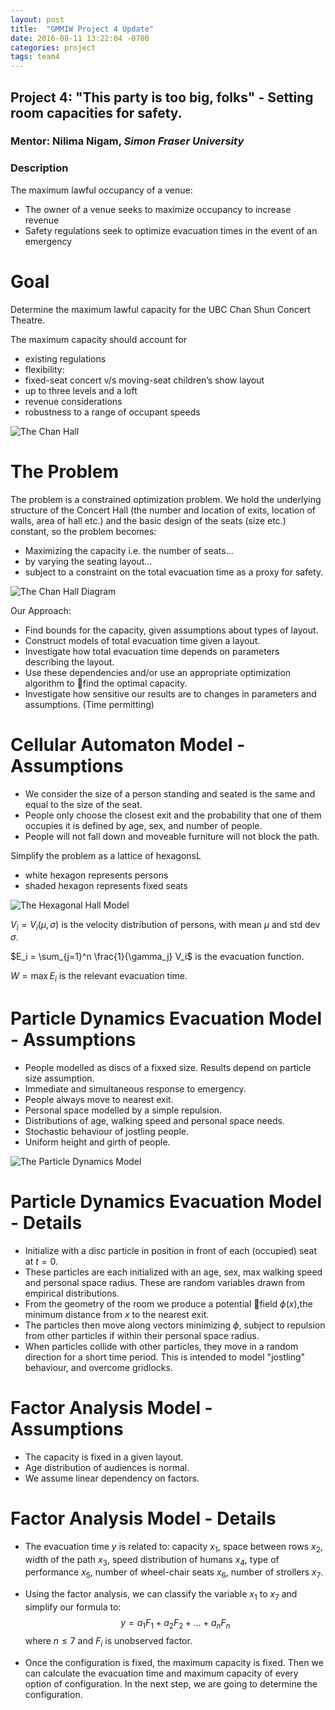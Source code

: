```yaml
---
layout: post
title:  "GMMIW Project 4 Update"
date: 2016-08-11 13:22:04 -0700
categories: project
tags: team4
---
```



## Project 4: "This party is too big, folks" - Setting room capacities for safety.

### Mentor: Nilima Nigam, *Simon Fraser University*

### Description

The maximum lawful occupancy of a venue:
- The owner of a venue seeks to maximize occupancy toincrease revenue- Safety regulations seek to optimize evacuation times in theevent of an emergency

# Goal
Determine the maximumlawful capacity for the UBC Chan Shun Concert Theatre.The maximum capacity should account for- existing regulations- flexibility:- fixed-seat concert v/s moving-seat children’s show layout- up to three levels and a loft- revenue considerations- robustness to a range of occupant speeds


![The Chan Hall]({{site_url}}/assets/ChanHall.jpg)

# The Problem
The problem is a constrained optimization problem. We hold theunderlying structure of the Concert Hall (the number and locationof exits, location of walls, area of hall etc.) and the basic design ofthe seats (size etc.) constant, so the problem becomes:- Maximizing the capacity i.e. the number of seats...- by varying the seating layout...- subject to a constraint on the total evacuation time as aproxy for safety.

![The Chan Hall Diagram]({{site_url}}/assets/ChanHallDiagram.jpg)

Our Approach:
- Find bounds for the capacity, given assumptions about typesof layout.- Construct models of total evacuation time given a layout.- Investigate how total evacuation time depends on parametersdescribing the layout.- Use these dependencies and/or use an appropriateoptimization algorithm to find the optimal capacity.- Investigate how sensitive our results are to changes inparameters and assumptions. (Time permitting)

# Cellular Automaton Model - Assumptions- We consider the size of a person standing and seated is thesame and equal to the size of the seat.- People only choose the closest exit and the probability thatone of them occupies it is defined by age, sex, and number ofpeople.- People will not fall down and moveable furniture will notblock the path.

Simplify the problem as a lattice of hexagonsL

- white hexagon represents persons- shaded hexagon represents fixed seats

![The Hexagonal Hall Model]({{site_url}}/assets/HallHex.jpg)

$V_i = V_i(\mu,\sigma)$ is the velocity distribution of persons, with mean $\mu$ and std dev $\sigma$. 

$E_i = \sum_{j=1}^n \frac{1}{\gamma_j} V_i$ is the evacuation function.

$W = \max E_i$ is the relevant evacuation time. 


# Particle Dynamics Evacuation Model - Assumptions- People modelled as discs of a fixxed size. Results depend onparticle size assumption.- Immediate and simultaneous response to emergency.- People always move to nearest exit.- Personal space modelled by a simple repulsion.- Distributions of age, walking speed and personal space needs.- Stochastic behaviour of jostling people.- Uniform height and girth of people.

![The Particle Dynamics Model]({{site_url}}/assets/HallModel.jpg)

# Particle Dynamics Evacuation Model - Details- Initialize with a disc particle in position in front of each(occupied) seat at $t = 0$.- These particles are each initialized with an age, sex, maxwalking speed and personal space radius. These are randomvariables drawn from empirical distributions.- From the geometry of the room we produce a potential field $\phi(x)$,the minimum distance from $x$ to the nearestexit.- The particles then move along vectors minimizing $\phi$, subjectto repulsion from other particles if within their personal spaceradius.- When particles collide with other particles, they move in arandom direction for a short time period. This is intended tomodel "jostling" behaviour, and overcome gridlocks.

# Factor Analysis Model - Assumptions- The capacity is fixed in a given layout.- Age distribution of audiences is normal.- We assume linear dependency on factors.

# Factor Analysis Model - Details- The evacuation time $y$ is related to: capacity $x_1$, space betweenrows $x_2$, width of the path $x_3$, speed distribution of humans $x_4$,type of performance $x_5$, number of wheel-chair seats $x_6$, number ofstrollers $x_7$.- Using the factor analysis, we can classify the variable $x_1$ to $x_7$ andsimplify our formula to: 
$$ y = a_1F_1 + a_2F_2 + \ldots + a_nF_n$$
 where$n\leq 7$ and $F_i$ is unobserved factor.- Once the configuration is fixed, the maximum capacity is fixed.Then we can calculate the evacuation time and maximum capacityof every option of configuration. In the next step, we are going todetermine the configuration.
